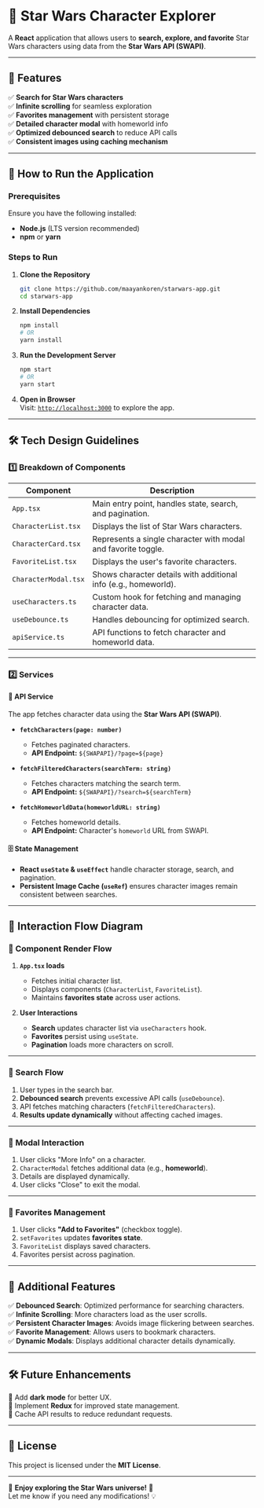 # 🚀 Star Wars Character Explorer

A **React** application that allows users to **search, explore, and favorite** Star Wars characters using data from the **Star Wars API (SWAPI)**.

---

## 📌 Features

✅ **Search for Star Wars characters**  
✅ **Infinite scrolling** for seamless exploration  
✅ **Favorites management** with persistent storage  
✅ **Detailed character modal** with homeworld info  
✅ **Optimized debounced search** to reduce API calls  
✅ **Consistent images using caching mechanism**  

---

## 🔧 How to Run the Application

### **Prerequisites**
Ensure you have the following installed:
- **Node.js** (LTS version recommended)
- **npm** or **yarn**

### **Steps to Run**
1. **Clone the Repository**
   ```sh
   git clone https://github.com/maayankoren/starwars-app.git
   cd starwars-app
   ```

2. **Install Dependencies**
   ```sh
   npm install
   # OR
   yarn install
   ```

3. **Run the Development Server**
   ```sh
   npm start
   # OR
   yarn start
   ```

4. **Open in Browser**  
   Visit: [`http://localhost:3000`](http://localhost:3000) to explore the app.

---

## 🛠 Tech Design Guidelines

### **1️⃣ Breakdown of Components**
| Component | Description |
|-----------|------------|
| `App.tsx` | Main entry point, handles state, search, and pagination. |
| `CharacterList.tsx` | Displays the list of Star Wars characters. |
| `CharacterCard.tsx` | Represents a single character with modal and favorite toggle. |
| `FavoriteList.tsx` | Displays the user's favorite characters. |
| `CharacterModal.tsx` | Shows character details with additional info (e.g., homeworld). |
| `useCharacters.ts` | Custom hook for fetching and managing character data. |
| `useDebounce.ts` | Handles debouncing for optimized search. |
| `apiService.ts` | API functions to fetch character and homeworld data. |

---

### **2️⃣ Services**
#### **📡 API Service**
The app fetches character data using the **Star Wars API (SWAPI)**.

- **`fetchCharacters(page: number)`**  
  - Fetches paginated characters.
  - **API Endpoint:** `${SWAPAPI}/?page=${page}`
  
- **`fetchFilteredCharacters(searchTerm: string)`**  
  - Fetches characters matching the search term.
  - **API Endpoint:** `${SWAPAPI}/?search=${searchTerm}`

- **`fetchHomeworldData(homeworldURL: string)`**  
  - Fetches homeworld details.
  - **API Endpoint:** Character's `homeworld` URL from SWAPI.

#### **🗄️ State Management**
- **React `useState` & `useEffect`** handle character storage, search, and pagination.
- **Persistent Image Cache (`useRef`)** ensures character images remain consistent between searches.

---

## 🔄 Interaction Flow Diagram

### **🔹 Component Render Flow**
1. **`App.tsx` loads**
   - Fetches initial character list.
   - Displays components (`CharacterList`, `FavoriteList`).
   - Maintains **favorites state** across user actions.

2. **User Interactions**
   - **Search** updates character list via `useCharacters` hook.
   - **Favorites** persist using `useState`.
   - **Pagination** loads more characters on scroll.

---

### **🔹 Search Flow**
1. User types in the search bar.
2. **Debounced search** prevents excessive API calls (`useDebounce`).
3. API fetches matching characters (`fetchFilteredCharacters`).
4. **Results update dynamically** without affecting cached images.

---

### **🔹 Modal Interaction**
1. User clicks "More Info" on a character.
2. `CharacterModal` fetches additional data (e.g., **homeworld**).
3. Details are displayed dynamically.
4. User clicks "Close" to exit the modal.

---

### **🔹 Favorites Management**
1. User clicks **"Add to Favorites"** (checkbox toggle).
2. `setFavorites` updates **favorites state**.
3. `FavoriteList` displays saved characters.
4. Favorites persist across pagination.

---

## 📌 Additional Features
✅ **Debounced Search**: Optimized performance for searching characters.  
✅ **Infinite Scrolling**: More characters load as the user scrolls.  
✅ **Persistent Character Images**: Avoids image flickering between searches.  
✅ **Favorite Management**: Allows users to bookmark characters.  
✅ **Dynamic Modals**: Displays additional character details dynamically.  

---

## 🛠 Future Enhancements
🔹 Add **dark mode** for better UX.  
🔹 Implement **Redux** for improved state management.  
🔹 Cache API results to reduce redundant requests.  

---

## 📜 License
This project is licensed under the **MIT License**.

---

🎉 **Enjoy exploring the Star Wars universe!** 🚀  
Let me know if you need any modifications! 💡

